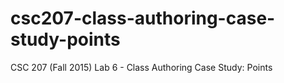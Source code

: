 # csc207-class-authoring-case-study-points
CSC 207 (Fall 2015) Lab 6 - Class Authoring Case Study: Points

